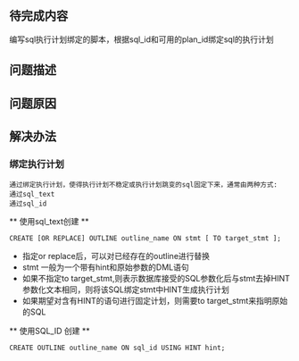 ## 待完成内容
编写sql执行计划绑定的脚本，根据sql_id和可用的plan_id绑定sql的执行计划
## 问题描述
	
## 问题原因
## 解决办法
### 绑定执行计划
	通过绑定执行计划，使得执行计划不稳定或执行计划跳变的sql固定下来，通常由两种方式: 
	通过sql_text
	通过sql_id
	
 ** 使用sql_text创建 **
```
CREATE [OR REPLACE] OUTLINE outline_name ON stmt [ TO target_stmt ];

```
* 指定or replace后，可以对已经存在的outline进行替换
* stmt 一般为一个带有hint和原始参数的DML语句
* 如果不指定to target_stmt,则表示数据库接受的SQL参数化后与stmt去掉HINT参数化文本相同，则将该SQL绑定stmt中HINT生成执行计划
* 如果期望对含有HINT的语句进行固定计划，则需要to target_stmt来指明原始的SQL

** 使用SQL_ID 创建 **
```
CREATE OUTLINE outline_name ON sql_id USING HINT hint;
```

